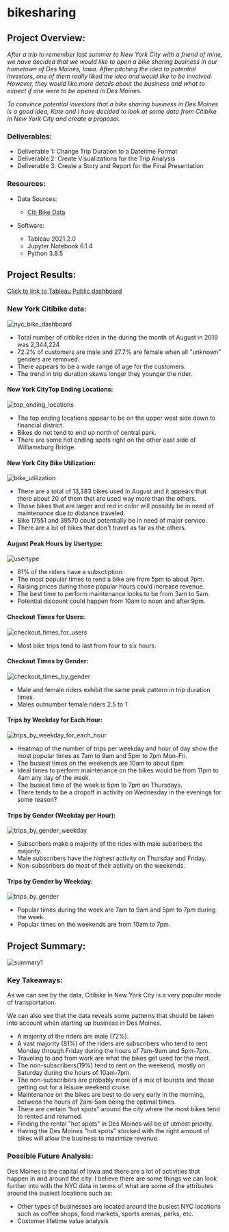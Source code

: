 # bikesharing

## Project Overview:
*After a trip to remember last summer to New York City with a friend of mine, we have decided that we would like to open a bike sharing business in our hometown of Des Moines, Iowa.  After pitching the idea to potential investors, one of them really liked the idea and would like to be involved.  However, they would like more details about the business and what to expect if one were to be opened in Des Moines.*

*To convince potential investors that a bike sharing business in Des Moines is a good idea, Kate and I have decided  to look at some data from Citibike in New York City and create a proposal.*

### Deliverables:
   - Deliverable 1: Change Trip Duration to a Datetime Format
   - Deliverable 2: Create Visualizations for the Trip Analysis
   - Deliverable 3: Create a Story and Report for the Final Presentation
 
### Resources:
- Data Sources:
  - [Citi Bike Data](https://www.citibikenyc.com/system-data)

- Software:
  - Tableau 2021.2.0
  - Jupyter Notebook 6.1.4
  - Python 3.8.5

## Project Results:
[Click to link to Tableau Public dashboard](https://public.tableau.com/app/profile/david.supple/viz/Module_14_Challenge_16266571568650/Story1?publish=yes)

### New York Citibike data:
![nyc_bike_dashboard](https://user-images.githubusercontent.com/36451701/126410765-7db4b377-a8ea-4c02-b2ac-96ce675d3ed5.png)
 
   - Total number of citibike rides in the during the month of August in 2019 was 2,344,224
   - 72.2% of customers are male and 27.7% are female when all "unknown" genders are removed. 
   - There appears to be a wide range of age for the customers.
   - The trend in trip duration skews longer they younger the rider.
  
#### New York CityTop Ending Locations:
![top_ending_locations](https://user-images.githubusercontent.com/36451701/126410552-64d31648-1d8e-4115-8302-a17532bb0ca2.png)

   - The top ending locations appear to be on the upper west side down to financial district. 
   - Bikes do not tend to end up north of central park.
   - There are some hot ending spots right on the other east side of Williamsburg Bridge. 

#### New York City Bike Utilization:
![bike_utilization](https://user-images.githubusercontent.com/36451701/126410431-e8e31ca3-e0c3-46aa-884b-466922f37594.png)

   - There are a total of 13,383 bikes used in August and it appears that there about 20 of them that are used way more than the others.
   - Those bikes that are larger and red in color will possibly be in need of maintenance due to distance traveled. 
   - Bike 17551 and 39570 could potentially be in need of major service. 
   - There are a lot of bikes that don't travel as far as the others. 
 
#### August Peak Hours by Usertype:
![usertype](https://user-images.githubusercontent.com/36451701/126411082-a314553d-b542-430f-9a3f-2ce89c3e1c49.png)

   - 81% of the riders have a subsctiption.
   - The most popular times to rend a bike are from 5pm to about 7pm.
   - Raising prices during those popular hours could increase revenue.
   - The best time to perform maintenance looks to be from 3am to 5am.
   - Potential discount could happen from 10am to noon and after 9pm.
  
#### Checkout Times for Users:
![checkout_times_for_users](https://user-images.githubusercontent.com/36451701/126411301-2ae2037b-feec-49da-93fb-67c3986b7d84.png)

   - Most bike trips tend to last from four to six hours.
  
#### Checkout Times by Gender:
![checkout_times_by_gender](https://user-images.githubusercontent.com/36451701/126411433-94816855-7e57-4d32-936b-1b0e5278924f.png)

   - Male and female riders exhibit the same peak pattern in trip duration times.
   - Males outnumber female riders 2.5 to 1
 
#### Trips by Weekday for Each Hour:
![trips_by_weekday_for_each_hour](https://user-images.githubusercontent.com/36451701/126411774-0338e7f8-bbae-4cdc-965e-cf0e25131954.png)

   - Heatmap of the number of trips per weekday and hour of day show the most popular times as 7am to 9am and 5pm to 7pm Mon-Fri.
   - The busiest times on the weekends are 10am to about 6pm
   - Ideal times to perform maintenance on the bikes would be from 11pm to 4am any day of the week.
   - The busiest time of the week is 5pm to 7pm on Thursdays.
   - There tends to be a dropoff in activity on Wednesday in the evenings for some reason?
   
#### Trips by Gender (Weekday per Hour):
![trips_by_gender_weekday](https://user-images.githubusercontent.com/36451701/126411920-483b9cc6-b635-4329-be4a-4a9cdf4897b4.png)

   - Subscribers make a majority of the rides with male subsribers the majority.
   - Male subscribers have the highest activity on Thursday and Friday.
   - Non-subscribers do most of their activity on the weekends.
 
#### Trips by Gender by Weekday:
![trips_by_gender](https://user-images.githubusercontent.com/36451701/126412229-7ab69d14-61e0-45df-99de-df0b7ab52a03.png)

   - Popular times during the week are 7am to 9am and 5pm to 7pm during the week.
   - Popular times on the weekends are from 10am to 7pm.

## Project Summary:
![summary1](https://user-images.githubusercontent.com/36451701/126832202-0813037d-18f5-449f-a031-179fdd9bf57c.png)

### Key Takeaways:
As we can see by the data, Citibike in New York City is a very popular mode of transportation.  

We can also see that the data reveals some patterns that should be taken into account when starting up business in Des Moines.

   - A majority of the riders are male (72%).
   - A vast majority (81%) of the riders are subscribers who tend to rent Monday through Friday during the hours of 7am-9am and 5pm-7pm.
   - Traveling to and from work are what the bikes get used for the most. 
   - The non-subscribers(19%) tend to rent on the weekend, mostly on Saturday during the hours of 10am-7pm. 
   - The non-subscribers are probably more of a mix of tourists and those getting out for a leisure weekend cruise.
   - Maintenance on the bikes are best to do very early in the morning, between the hours of 2am-5am being the optimal times.
   - There are certain "hot spots" around the city where the most bikes tend to rented and returned. 
   - Finding the rental "hot spots" in Des Moines will be of utmost priority.  
   - Having the Des Moines "hot spots" stocked with the right amount of bikes will allow the business to maximize revenue.

### Possible Future Analysis:
Des Moines is the capital of Iowa and there are a lot of activities that happen in and around the city. I believe there are some things we can look further into with the NYC data in terms of what are some of the attributes around the busiest locations such as:
   - Other types of businesses are located around the busiest NYC locations such as coffee shops, food markets, sports arenas, parks, etc. 
   - Customer lifetime value analysis
